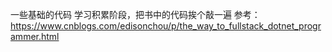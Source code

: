 一些基础的代码
学习积累阶段，把书中的代码挨个敲一遍
参考：https://www.cnblogs.com/edisonchou/p/the_way_to_fullstack_dotnet_programmer.html

